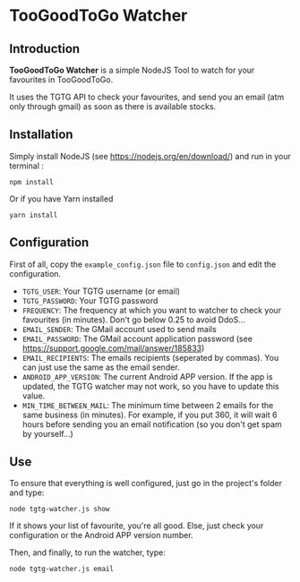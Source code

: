 # TooGoodToGo Watcher

## Introduction

**TooGoodToGo Watcher** is a simple NodeJS Tool to watch for your favourites in TooGoodToGo.

It uses the TGTG API to check your favourites, and send you an email (atm only through gmail) as soon as there is available stocks.

## Installation

Simply install NodeJS (see https://nodejs.org/en/download/) and run in your terminal :

```npm install```

Or if you have Yarn installed

```yarn install```

## Configuration

First of all, copy the `example_config.json` file to `config.json` and edit the configuration.

* `TGTG_USER`: Your TGTG username (or email)
* `TGTG_PASSWORD`: Your TGTG password
* `FREQUENCY`: The frequency at which you want to watcher to check your favourites (in minutes). Don't go below 0.25 to avoid DdoS...
* `EMAIL_SENDER`: The GMail account used to send mails
* `EMAIL_PASSWORD`: The GMail account application password (see https://support.google.com/mail/answer/185833)
* `EMAIL_RECIPIENTS`: The emails recipients (seperated by commas). You can just use the same as the email sender.
* `ANDROID_APP_VERSION`: The current Android APP version. If the app is updated, the TGTG watcher may not work, so you have to update this value.
* `MIN_TIME_BETWEEN_MAIL`: The minimum time between 2 emails for the same business (in minutes). For example, if you put 360, it will wait 6 hours before sending you an email notification (so you don't get spam by yourself...)

## Use

To ensure that everything is well configured, just go in the project's folder and type:

```node tgtg-watcher.js show```

If it shows your list of favourite, you're all good. Else, just check your configuration or the Android APP version number.

Then, and finally, to run the watcher, type:

```node tgtg-watcher.js email```
